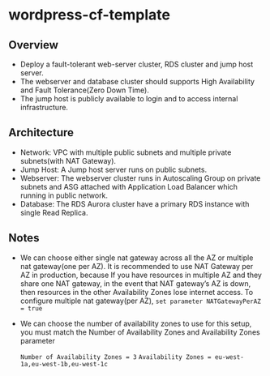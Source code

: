 wordpress-cf-template
=====================

Overview
---------
 - Deploy a fault-tolerant web-server cluster, RDS cluster and jump host server.
 - The webserver and database cluster should supports High Availability and Fault Tolerance(Zero Down Time).
 - The jump host is publicly available to login and to access internal infrastructure.

 Architecture
 -------------
  - Network: VPC with multiple public subnets and multiple private subnets(with NAT Gateway).
  - Jump Host: A Jump host server runs on  public subnets.
  - Webserver: The webserver cluster runs in Autoscaling Group on private subnets and ASG            attached with Application Load Balancer which running in public network.
  - Database: The RDS Aurora cluster have a primary RDS instance with single Read Replica.

Notes
------
- We can choose either single nat gateway across all the AZ or multiple
  nat gateway(one per AZ). It is recommended to use NAT Gateway per
  AZ in production, because If you have resources in multiple AZ and
  they share one NAT gateway, in the event that NAT gateway’s AZ is
  down, then resources in the other Availability Zones lose internet access.
  To configure multiple nat gateway(per AZ),
    `set parameter NATGatewayPerAZ = true`
- We can choose the number of availability zones to use for this setup,
  you must match the Number of Availability Zones and Availability Zones parameter

    `Number of Availability Zones = 3`
    `Availability Zones = eu-west-1a,eu-west-1b,eu-west-1c`
